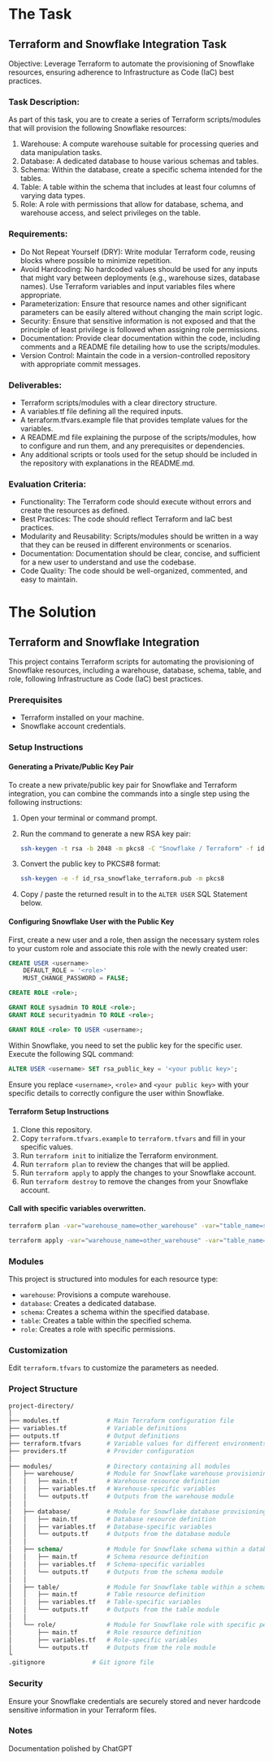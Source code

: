 # The Task
## Terraform and Snowflake Integration Task
Objective: Leverage Terraform to automate the provisioning of Snowflake resources, ensuring adherence to Infrastructure as Code (IaC) best practices.

### Task Description:
As part of this task, you are to create a series of Terraform scripts/modules that will provision the following Snowflake resources:
1. Warehouse: A compute warehouse suitable for processing queries and data manipulation tasks.
2. Database: A dedicated database to house various schemas and tables.
3. Schema: Within the database, create a specific schema intended for the tables.
4. Table: A table within the schema that includes at least four columns of varying data types.
5. Role: A role with permissions that allow for database, schema, and warehouse access, and select privileges on the table.

### Requirements:
- Do Not Repeat Yourself (DRY): Write modular Terraform code, reusing blocks where possible to minimize repetition.
- Avoid Hardcoding: No hardcoded values should be used for any inputs that might vary between deployments (e.g., warehouse sizes, database names). Use Terraform variables and input variables files where appropriate.
- Parameterization: Ensure that resource names and other significant parameters can be easily altered without changing the main script logic.
- Security: Ensure that sensitive information is not exposed and that the principle of least privilege is followed when assigning role permissions.
- Documentation: Provide clear documentation within the code, including comments and a README file detailing how to use the scripts/modules.
- Version Control: Maintain the code in a version-controlled repository with appropriate commit messages.

### Deliverables:
- Terraform scripts/modules with a clear directory structure.
- A variables.tf file defining all the required inputs.
- A terraform.tfvars.example file that provides template values for the variables.
- A README.md file explaining the purpose of the scripts/modules, how to configure and run them, and any prerequisites or dependencies.
- Any additional scripts or tools used for the setup should be included in the repository with explanations in the README.md.

### Evaluation Criteria:
- Functionality: The Terraform code should execute without errors and create the resources as defined.
- Best Practices: The code should reflect Terraform and IaC best practices.
- Modularity and Reusability: Scripts/modules should be written in a way that they can be reused in different environments or scenarios.
- Documentation: Documentation should be clear, concise, and sufficient for a new user to understand and use the codebase.
- Code Quality: The code should be well-organized, commented, and easy to maintain.

# The Solution
## Terraform and Snowflake Integration

This project contains Terraform scripts for automating the provisioning of Snowflake resources, including a warehouse, database, schema, table, and role, following Infrastructure as Code (IaC) best practices.

### Prerequisites
- Terraform installed on your machine.
- Snowflake account credentials.

### Setup Instructions

#### Generating a Private/Public Key Pair

To create a new private/public key pair for Snowflake and Terraform integration, you can combine the commands into a single step using the following instructions:

1. Open your terminal or command prompt.
2. Run the command to generate a new RSA key pair:

    ```bash
    ssh-keygen -t rsa -b 2048 -m pkcs8 -C "Snowflake / Terraform" -f id_rsa_snowflake_terraform
    ```

3. Convert the public key to PKCS#8 format:

    ```bash
    ssh-keygen -e -f id_rsa_snowflake_terraform.pub -m pkcs8
    ```

4. Copy / paste the returned result in to the `ALTER USER` SQL Statement below.

#### Configuring Snowflake User with the Public Key

First, create a new user and a role, then assign the necessary system roles to your custom role and associate this role with the newly created user:

```sql
CREATE USER <username>
    DEFAULT_ROLE = '<role>'
    MUST_CHANGE_PASSWORD = FALSE;

CREATE ROLE <role>;

GRANT ROLE sysadmin TO ROLE <role>;
GRANT ROLE securityadmin TO ROLE <role>;

GRANT ROLE <role> TO USER <username>;
```

Within Snowflake, you need to set the public key for the specific user. Execute the following SQL command:

```sql
ALTER USER <username> SET rsa_public_key = '<your public key>';
```

Ensure you replace `<username>`, `<role>` and `<your public key>` with your specific details to correctly configure the user within Snowflake.

#### Terraform Setup Instructions 

1. Clone this repository.
2. Copy `terraform.tfvars.example` to `terraform.tfvars` and fill in your specific values.
3. Run `terraform init` to initialize the Terraform environment.
4. Run `terraform plan` to review the changes that will be applied.
5. Run `terraform apply` to apply the changes to your Snowflake account.
6. Run `terraform destroy` to remove the changes from your Snowflake account.

#### Call with specific variables overwritten.
```bash
terraform plan -var="warehouse_name=other_warehouse" -var="table_name=specific_table"
```
```bash
terraform apply -var="warehouse_name=other_warehouse" -var="table_name=specific_table"
```

### Modules
This project is structured into modules for each resource type:
- `warehouse`: Provisions a compute warehouse.
- `database`: Creates a dedicated database.
- `schema`: Creates a schema within the specified database.
- `table`: Creates a table within the specified schema.
- `role`: Creates a role with specific permissions.

### Customization
Edit `terraform.tfvars` to customize the parameters as needed.

### Project Structure
```graphql
project-directory/
│
├── modules.tf             # Main Terraform configuration file
├── variables.tf           # Variable definitions
├── outputs.tf             # Output definitions
├── terraform.tfvars       # Variable values for different environments
├── providers.tf           # Provider configuration
│
├── modules/               # Directory containing all modules
│   ├── warehouse/         # Module for Snowflake warehouse provisioning
│   │   ├── main.tf        # Warehouse resource definition
│   │   ├── variables.tf   # Warehouse-specific variables
│   │   └── outputs.tf     # Outputs from the warehouse module
│   │
│   ├── database/          # Module for Snowflake database provisioning
│   │   ├── main.tf        # Database resource definition
│   │   ├── variables.tf   # Database-specific variables
│   │   └── outputs.tf     # Outputs from the database module
│   │
│   ├── schema/            # Module for Snowflake schema within a database
│   │   ├── main.tf        # Schema resource definition
│   │   ├── variables.tf   # Schema-specific variables
│   │   └── outputs.tf     # Outputs from the schema module
│   │
│   ├── table/             # Module for Snowflake table within a schema
│   │   ├── main.tf        # Table resource definition
│   │   ├── variables.tf   # Table-specific variables
│   │   └── outputs.tf     # Outputs from the table module
│   │
│   └── role/              # Module for Snowflake role with specific permissions
│       ├── main.tf        # Role resource definition
│       ├── variables.tf   # Role-specific variables
│       └── outputs.tf     # Outputs from the role module
└
.gitignore             # Git ignore file
```


### Security
Ensure your Snowflake credentials are securely stored and never hardcode sensitive information in your Terraform files.

### Notes
Documentation polished by ChatGPT